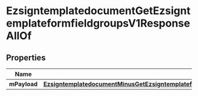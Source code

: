 
# EzsigntemplatedocumentGetEzsigntemplateformfieldgroupsV1ResponseAllOf

## Properties
Name | Type | Description | Notes
------------ | ------------- | ------------- | -------------
**mPayload** | [**EzsigntemplatedocumentMinusGetEzsigntemplateformfieldgroupsMinusV1MinusResponseMinusMPayload**](EzsigntemplatedocumentMinusGetEzsigntemplateformfieldgroupsMinusV1MinusResponseMinusMPayload.md) |  | 




